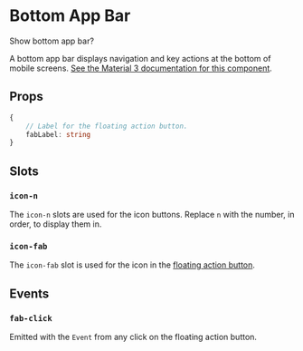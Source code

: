 # Bottom App Bar

<script setup>
import { ref } from 'vue'
import Preview from '../Preview.vue'
import { HBottomAppBar, HSwitch, HFloatingActionButton, HIconButton } from '../../src/'
import Magnify from '~icons/mdi/magnify'
import Delete from '~icons/mdi/delete-outline'
import Archive from '~icons/mdi/archive-arrow-down'
import Reply from '~icons/mdi/reply'
import Plus from '~icons/mdi/plus'

const isOpen = ref(false)
const alert = (msg) => window.alert(msg)
</script>

<preview :options="{}">
    <div class="preview-row">
        <label for="app-bar-open">Show bottom app bar?</label>
        <h-switch id="app-bar-open" v-model="isOpen" />
    </div>
    <h-bottom-app-bar v-if="isOpen" fab-label="New" @fab-click="alert('hey')">
        <template #icon-1>
            <h-icon-button kind="standard" label="Search">
                <magnify />
            </h-icon-button>
        </template>
        <template #icon-2>
            <h-icon-button kind="standard" label="Delete">
                <delete />
            </h-icon-button>
        </template>
        <template #icon-3>
            <h-icon-button kind="standard" label="Archive">
                <archive />
            </h-icon-button>
        </template>
        <template #icon-4>
            <h-icon-button kind="standard" label="Reply">
                <reply />
            </h-icon-button>
        </template>
        <template #icon-fab>
            <plus />
        </template>
    </h-bottom-app-bar>
</preview>

A bottom app bar displays navigation and key actions at the bottom of mobile
screens. [See the Material 3 documentation for this component][m3-bab].

## Props

```ts
{
    // Label for the floating action button.
    fabLabel: string
}
```

## Slots

### `icon-n`

The `icon-n` slots are used for the icon buttons. Replace `n` with the number,
in order, to display them in.

### `icon-fab`

The `icon-fab` slot is used for the icon in the [floating action button][h-fab].

## Events

### `fab-click`

Emitted with the `Event` from any click on the floating action button.

[m3-bab]: https://m3.material.io/components/bottom-app-bar
[h-fab]: /components/fab
